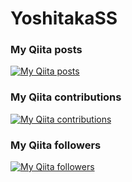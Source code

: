 # YoshitakaSS


### My Qiita posts
[![My Qiita posts](https://qiita-badge.apiapi.app/s/Daara_y/posts.svg)](http://qiita.com/Daara_y)
### My Qiita contributions
[![My Qiita contributions](https://qiita-badge.apiapi.app/s/Daara_y/contributions.svg)](http://qiita.com/Daara_y)
### My Qiita followers
[![My Qiita followers](https://qiita-badge.apiapi.app/s/Daara_y/followers.svg)](http://qiita.com/Daara_y)
                
